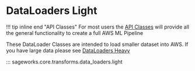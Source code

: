 # DataLoaders Light
!!! tip inline end "API Classes"
    For most users the [API Classes](../../api_classes/overview.md) will provide all the general functionality to create a full AWS ML Pipeline

These DataLoader Classes are intended to load smaller dataset into AWS. If you have large data please see [DataLoaders Heavy](data_loaders_heavy.md)

::: sageworks.core.transforms.data_loaders.light